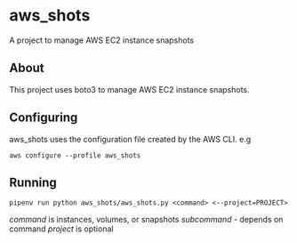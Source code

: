 # aws_shots
A project to manage AWS EC2 instance snapshots

## About

This project uses boto3 to manage AWS EC2 instance snapshots.

## Configuring 

aws_shots uses the configuration file created by the AWS CLI. e.g

`aws configure --profile aws_shots`

## Running

`pipenv run python aws_shots/aws_shots.py <command> <--project=PROJECT>`

*command* is instances, volumes, or snapshots
*subcommand* - depends on command
*project* is optional

